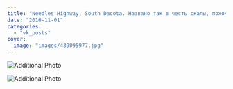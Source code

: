 ```yaml
---
title: "Needles Highway, South Dacota. Названо так в честь скалы, похожее на игольное ушко"
date: "2016-11-01"
categories: 
  - "vk_posts"
cover:
  image: "images/439095977.jpg"
---
```


![Additional Photo](https://vodpop.ru/wp-content/uploads/2023/07/439095978.jpg)

![Additional Photo](https://vodpop.ru/wp-content/uploads/2023/07/439095979.jpg)
